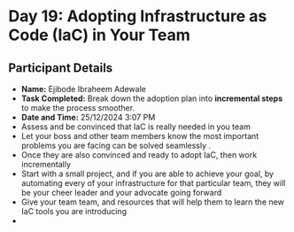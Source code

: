 # Day 19: Adopting Infrastructure as Code (IaC) in Your Team

## Participant Details

- **Name:** Ejibode Ibraheem Adewale
- **Task Completed:** Break down the adoption plan into **incremental steps** to make the process smoother.
- **Date and Time:** 25/12/2024 3:07 PM
- Assess and be convinced that IaC is  really needed in you team
- Let your boss and other team members know the most important problems you are facing can be solved seamlessly .
- Once they are also convinced and ready to adopt IaC, then work incrementally
- Start with a small project, and if you are able to achieve your goal, by automating every of your infrastructure for that particular team, they will be your cheer leader and your advocate going forward
- Give your team team, and resources that will help them to learn the new IaC tools you are introducing
- 